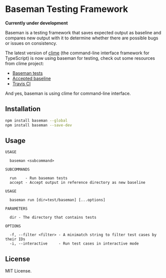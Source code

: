 # Baseman Testing Framework

**Currently under development**

Baseman is a testing framework that saves expected output as baseline and compares new output with it to determine whether there are possible bugs or issues on consistency.

The latest version of [clime](https://github.com/vilic/clime) (the command-line interface framework for TypeScript) is now using baseman for testing, check out some resources from clime project:

- [Baseman tests](https://github.com/vilic/clime/tree/master/src/test/baseman)
- [Accepted baseline](https://github.com/vilic/clime/tree/master/test/baseman/baseline)
- [Travis CI](https://travis-ci.org/vilic/clime)

And yes, baseman is using clime for command-line interface.

## Installation

```sh
npm install baseman --global
npm install baseman --save-dev
```

## Usage

```
USAGE

  baseman <subcommand>

SUBCOMMANDS

  run    - Run baseman tests
  accept - Accept output in reference directory as new baseline
```

```
USAGE

  baseman run [dir=test/baseman] [...options]

PARAMETERS

  dir - The directory that contains tests

OPTIONS

  -f, --filter <filter> - A minimatch string to filter test cases by their IDs
  -i, --interactive     - Run test cases in interactive mode
```

## License

MIT License.
